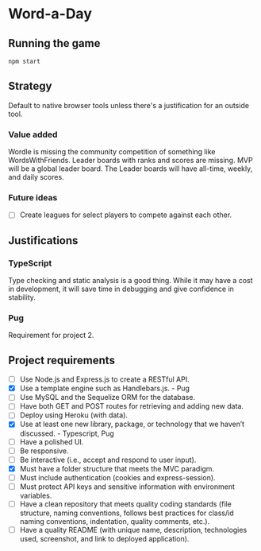 # Word-a-Day

## Running the game

```bash
npm start
```

## Strategy

Default to native browser tools unless there's a justification for an outside tool.

### Value added

Wordle is missing the community competition of something like WordsWithFriends.
Leader boards with ranks and scores are missing. MVP will be a global leader board.
The Leader boards will have all-time, weekly, and daily scores.

### Future ideas

- [ ] Create leagues for select players to compete against each other.

## Justifications

### TypeScript

Type checking and static analysis is a good thing. While it may have a cost in development, it will save time in debugging and give confidence in stability.

### Pug

Requirement for project 2.

## Project requirements

- [ ] Use Node.js and Express.js to create a RESTful API.
- [x] Use a template engine such as Handlebars.js. - Pug
- [ ] Use MySQL and the Sequelize ORM for the database.
- [ ] Have both GET and POST routes for retrieving and adding new data.
- [ ] Deploy using Heroku (with data).
- [x] Use at least one new library, package, or technology that we haven’t discussed. - Typescript, Pug
- [ ] Have a polished UI.
- [ ] Be responsive.
- [ ] Be interactive (i.e., accept and respond to user input).
- [x] Must have a folder structure that meets the MVC paradigm.
- [ ] Must include authentication (cookies and express-session).
- [ ] Must protect API keys and sensitive information with environment variables.
- [ ] Have a clean repository that meets quality coding standards (file structure, naming conventions, follows best practices for class/id naming conventions, indentation, quality comments, etc.).
- [ ] Have a quality README (with unique name, description, technologies used, screenshot, and link to deployed application).
